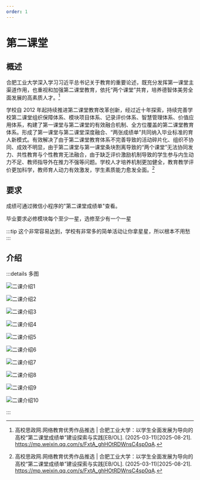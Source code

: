 ```yaml
---
order: 1
---
```


# 第二课堂

## 概述

合肥工业大学深入学习习近平总书记关于教育的重要论述，既充分发挥第一课堂主渠道作用，也重视和加强第二课堂教育，依托“两个课堂”共育，培养德智体美劳全面发展的高素质人才。[^1]

学校自 2012 年起持续推进第二课堂教育改革创新，经过近十年探索，持续完善学校第二课堂组织保障体系、模块项目体系、记录评价体系、智慧管理体系、价值应用体系，构建了第一课堂与第二课堂的有效融合机制、全方位覆盖的第二课堂教育体系。形成了第一课堂与第二课堂深度融合、“两张成绩单”共同纳入毕业标准的育人新模式。有效解决了由于第二课堂教育体系不完善导致的活动碎片化、组织不协同、成效不明显，由于第二课堂与第一课堂条块割离导致的“两个课堂”无法协同发力、共性教育与个性教育无法融合，由于缺乏评价激励机制导致的学生参与内生动力不足、教师指导外在推力不强等问题。学校人才培养机制更加健全，教育教学评价更加科学，教师育人动力有效激发，学生素质能力愈发全面。[^1]

## 要求

成绩可通过微信小程序的"第二课堂成绩单"查看。

毕业要求必修模块每个至少一星，选修至少有一个一星

:::tip
这个非常容易达到，学校有非常多的简单活动让你拿星星，所以根本不用愁
:::

## 介绍

:::details 多图

![二课介绍1](./media/image28.png)

![二课介绍2](./media/image29.png)

![二课介绍3](./media/image30.png)

![二课介绍4](./media/image31.png)

![二课介绍5](./media/image32.png)

![二课介绍6](./media/image33.png)

![二课介绍7](./media/image34.png)

![二课介绍8](./media/image35.png)

![二课介绍9](./media/image36.png)

![二课介绍10](./media/image37.png)

:::

[^1]:
    高校思政网.网络教育优秀作品推选 | 合肥工业大学：以学生全面发展为导向的高校“第二课堂成绩单”建设探索与实践[EB/OL]. (2025-03-11)\[2025-08-21].  
    <https://mp.weixin.qq.com/s/FxtA_ghHOtRDWnsC4sp0qA>.
